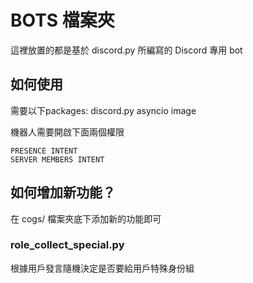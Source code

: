 # BOTS 檔案夾

這裡放置的都是基於 discord.py 所編寫的 Discord 專用 bot

## 如何使用

需要以下packages:
discord.py
asyncio
image

機器人需要開啟下面兩個權限

```
PRESENCE INTENT
SERVER MEMBERS INTENT
```

## 如何增加新功能？

在 cogs/ 檔案夾底下添加新的功能即可

### role_collect_special.py

根據用戶發言隨機決定是否要給用戶特殊身份組

